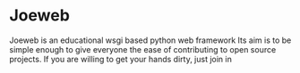 # Joeweb

Joeweb is an educational wsgi based python web framework
Its aim is to be simple enough to give everyone the ease of contributing to open source projects.
If you are willing to get your hands dirty, just join in
